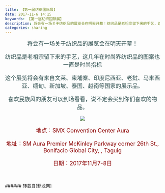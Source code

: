 ```yaml
---
title: 【第一届纺织国际展】
date: 2017-11-6 14:15
keywords: 【第一届纺织国际展】
description: 将会有一场关于纺织品的展览会在明天开幕！纺织品是老祖宗留下来的手艺，这几年在时尚界纺织品的图案也一直是时尚指标这个展览将会有来自文莱、柬埔寨、印度尼西亚、老挝、马来西亚、缅甸、新加坡、泰国、越南等国家的展示品。喜欢民族风的朋友可以到场看看，说不定会买到你们喜欢的物品。地点：SMX Convention Center Aura地址：SM Aura Premier McKinley Parkway corner 26th St., Bonifacio Global City, , Taguig日期：2017年11月7-8日
categories: sharing
---
```

<td class="t_f" id="postmessage_964818">

<div align="center"><font size="4"><font color="#2f4f4f">将会有一场关于纺织品的展览会在明天开幕！</font></font></div><br/>
<div align="center"><font size="4"><font color="#2f4f4f">纺织品是老祖宗留下来的手艺，这几年在时尚界纺织品的图案也一直是时尚指标</font></font></div><br/>
<div align="center"><font size="4"><font color="#2f4f4f">这个展览将会有来自文莱、柬埔寨、印度尼西亚、老挝、马来西亚、缅甸、新加坡、泰国、越南等国家的展示品。</font></font></div><br/>
<div align="center"><font size="4"><font color="#2f4f4f">喜欢民族风的朋友可以到场看看，说不定会买到你们喜欢的物品。</font></font></div><br/>
<div align="center">

<img aid="668311" data-cf-modified-09a7373a48fe4392eb6f661c-="" file="data/attachment/forum/201711/06/140419cuw7qspwusvvjp6x.jpg.thumb.jpg" id="aimg_668311" inpost="1" onclick="" onmouseover="" src="http://www.flw.ph/data/attachment/forum/201711/06/140419cuw7qspwusvvjp6x.jpg" style="cursor:pointer" zoomfile="data/attachment/forum/201711/06/140419cuw7qspwusvvjp6x.jpg"/>


</div><br/>
<div align="center"><font size="4"><font color="#8b0000">地点：SMX Convention Center Aura</font></font></div><br/>
<div align="center"><font size="4"><font color="#8b0000">地址：<font face="&amp;quot">SM Aura Premier </font><font face="inherit">McKinley Parkway corner 26th St., Bonifacio Global City, </font><font face="&amp;quot">,</font><font face="&amp;quot"> </font><font face="inherit">Taguig</font></font></font></div><br/>
<div align="center"><font size="4"><font color="#8b0000">日期：2017年11月7-8日</font></font></div><br/>
<br/>
<br/>
</td>
###### 转载自[菲龙网]